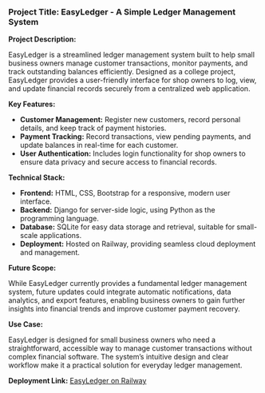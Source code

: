 ### Project Title: **EasyLedger - A Simple Ledger Management System**

**Project Description:**

EasyLedger is a streamlined ledger management system built to help small business owners manage customer transactions, monitor payments, and track outstanding balances efficiently. Designed as a college project, EasyLedger provides a user-friendly interface for shop owners to log, view, and update financial records securely from a centralized web application.

**Key Features:**

- **Customer Management:** Register new customers, record personal details, and keep track of payment histories.
- **Payment Tracking:** Record transactions, view pending payments, and update balances in real-time for each customer.
- **User Authentication:** Includes login functionality for shop owners to ensure data privacy and secure access to financial records.
  
**Technical Stack:**

- **Frontend:** HTML, CSS, Bootstrap for a responsive, modern user interface.
- **Backend:** Django for server-side logic, using Python as the programming language.
- **Database:** SQLite for easy data storage and retrieval, suitable for small-scale applications.
- **Deployment:** Hosted on Railway, providing seamless cloud deployment and management.
  
**Future Scope:**

While EasyLedger currently provides a fundamental ledger management system, future updates could integrate automatic notifications, data analytics, and export features, enabling business owners to gain further insights into financial trends and improve customer payment recovery.

**Use Case:**

EasyLedger is designed for small business owners who need a straightforward, accessible way to manage customer transactions without complex financial software. The system’s intuitive design and clear workflow make it a practical solution for everyday ledger management.

**Deployment Link:** [EasyLedger on Railway](https://easyledger-production.up.railway.app)
